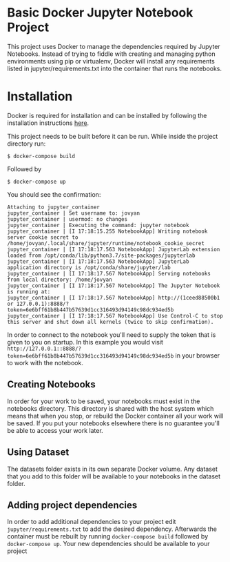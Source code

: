 # Basic Docker Jupyter Notebook Project
This project uses Docker to manage the dependencies required by Jupyter Notebooks. Instead of trying to fiddle with creating and managing python environments using pip or virtualenv, Docker will install any requirements listed in jupyter/requirements.txt into the container that runs the notebooks.

# Installation
Docker is required for installation and can be installed by following the installation instructions [here](https://docs.docker.com/install/).

This project needs to be built before it can be run. While inside the project directory run:

```
$ docker-compose build
```

Followed by 

```
$ docker-compose up
```

You should see the confirmation:

```
Attaching to jupyter_container
jupyter_container | Set username to: jovyan
jupyter_container | usermod: no changes
jupyter_container | Executing the command: jupyter notebook
jupyter_container | [I 17:18:15.255 NotebookApp] Writing notebook server cookie secret to /home/jovyan/.local/share/jupyter/runtime/notebook_cookie_secret
jupyter_container | [I 17:18:17.563 NotebookApp] JupyterLab extension loaded from /opt/conda/lib/python3.7/site-packages/jupyterlab
jupyter_container | [I 17:18:17.563 NotebookApp] JupyterLab application directory is /opt/conda/share/jupyter/lab
jupyter_container | [I 17:18:17.567 NotebookApp] Serving notebooks from local directory: /home/jovyan
jupyter_container | [I 17:18:17.567 NotebookApp] The Jupyter Notebook is running at:
jupyter_container | [I 17:18:17.567 NotebookApp] http://(1ceed88500b1 or 127.0.0.1):8888/?token=6e6bff61b8b447b57639d1cc316493d94149c98dc934ed5b
jupyter_container | [I 17:18:17.567 NotebookApp] Use Control-C to stop this server and shut down all kernels (twice to skip confirmation).
```

In order to connect to the notebook you'll need to supply the token that is given to you on startup. In this example you would visit `http://127.0.0.1::8888/?token=6e6bff61b8b447b57639d1cc316493d94149c98dc934ed5b` in your browser to work with the notebook.

## Creating Notebooks

In order for your work to be saved, your notebooks must exist in the notebooks directory. This directory is shared with the host system which means that when you stop, or rebuild the Docker container all your work will be saved. If you put your notebooks elsewhere there is no guarantee you'll be able to access your work later.

## Using Dataset

The datasets folder exists in its own separate Docker volume. Any dataset that you add to this folder will be available to your notebooks in the dataset folder.

## Adding project dependencies

In order to add additional dependencies to your project edit `jupyter/requirements.txt` to add the desired dependency. Afterwards the container must be rebuilt by running `docker-compose build` followed by `docker-compose up`. Your new dependencies should be available to your project